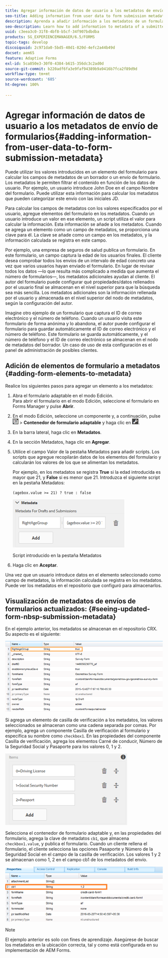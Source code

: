 ```yaml
---
title: Agregar información de datos de usuario a los metadatos de envío de formularios
seo-title: Adding information from user data to form submission metadata
description: Aprenda a añadir información a los metadatos de un formulario enviado con los datos proporcionados por los usuarios.
seo-description: Learn how to add information to metadata of a submitted form with user provided data.
uuid: c3eea3c0-31f8-4bf8-b5cf-34f907bdbdba
products: SG_EXPERIENCEMANAGER/6.5/FORMS
topic-tags: develop
discoiquuid: 2c971da0-5bd5-40d1-820d-4efc2a44b49d
docset: aem65
feature: Adaptive Forms
exl-id: 5ca850e3-30f0-4384-b615-356dc3c2ad0d
source-git-commit: b220adf6fa3e9faf94389b9a9416b7fca2f89d9d
workflow-type: tm+mt
source-wordcount: '685'
ht-degree: 100%

---
```


# Agregar información de datos de usuario a los metadatos de envío de formularios{#adding-information-from-user-data-to-form-submission-metadata}

Puede utilizar los valores introducidos en un elemento del formulario para calcular los campos de metadatos de un borrador o un envío de formulario. Los metadatos le permiten filtrar el contenido en función de los datos de usuario. Por ejemplo, un usuario introduce John Doe en el campo Nombre del formulario. Puede utilizar esta información para calcular los metadatos que pueden categorizar este envío con las iniciales JD.

Para calcular los campos de metadatos con los valores especificados por el usuario, agregue elementos del formulario en los metadatos. Cuando un usuario introduce un valor en ese elemento, un script utiliza el valor para calcular la información. Esta información se añade a los metadatos. Cuando se agrega un elemento como un campo de metadatos, se proporciona una clave para él. La clave se añade como un campo en los metadatos, y la información calculada se registra en este campo.

Por ejemplo, una empresa de seguros de salud publica un formulario. En este formulario, un campo captura la edad de los usuarios finales. El cliente desea comprobar todos los envíos de un intervalo de edad concreto una vez que varios usuarios hayan enviado el formulario. En lugar de revisar todos los datos —lo que resulta más complicado a medida que aumenta el número de formularios—, los metadatos adicionales ayudan al cliente. El autor del formulario puede configurar qué propiedades/datos rellenados por el usuario final se almacenan en el nivel superior para que la búsqueda sea más sencilla. Los metadatos adicionales son la información rellenada por el usuario y almacenada en el nivel superior del nodo de metadatos, según la configuración del autor.

Imagine otro ejemplo de un formulario que captura el ID de correo electrónico y el número de teléfono. Cuando un usuario visita este formulario de forma anónima y lo abandona, el autor puede configurar el formulario para guardar automáticamente el ID de correo electrónico y el número de teléfono. Este formulario se guarda automáticamente, y el número de teléfono y el ID de correo electrónico se almacenan en el nodo de metadatos del borrador. Un caso de uso de esta configuración es el panel de administración de posibles clientes.

## Adición de elementos de formulario a metadatos {#adding-form-elements-to-metadata}

Realice los siguientes pasos para agregar un elemento a los metadatos:

1. Abra el formulario adaptable en el modo Edición.\
   Para abrir el formulario en el modo Edición, seleccione el formulario en Forms Manager y pulse **Abrir**.
1. En el modo Edición, seleccione un componente y, a continuación, pulse ![nivel-de-campo](assets/field-level.png) > **Contenedor de formulario adaptable** y haga clic en ![cmppr](assets/cmppr.png).
1. En la barra lateral, haga clic en **Metadatos**.
1. En la sección Metadatos, haga clic en **Agregar**.
1. Utilice el campo Valor de la pestaña Metadatos para añadir scripts. Los scripts que agregue recopilarán datos de los elementos del formulario y calcularán los valores de los que se alimentan los metadatos.

   Por ejemplo, en los metadatos se registra **True** si la edad introducida es mayor que 21, y **False** si es menor que 21. Introduzca el siguiente script en la pestaña Metadatos:

   `(agebox.value >= 21) ? true : false`

   ![Metadata script](assets/add-element-metadata.png)

   Script introducido en la pestaña Metadatos

1. Haga clic en **Aceptar**.

Una vez que un usuario introduce datos en el elemento seleccionado como campo de metadatos, la información calculada se registra en los metadatos. Puede ver los metadatos en el repositorio que configuró para almacenarlos.

## Visualización de metadatos de envíos de formularios actualizados: {#seeing-updated-form-nbsp-submission-metadata}

En el ejemplo anterior, los metadatos se almacenan en el repositorio CRX. Su aspecto es el siguiente:

![Metadatos](assets/metadata_entry_new.png)

Si agrega un elemento de casilla de verificación a los metadatos, los valores seleccionados se almacenan como una cadena separada por comas. Por ejemplo, agrega un componente Casilla de verificación al formulario y especifica su nombre como `checkbox1`. En las propiedades del componente Casilla de verificación, agrega los elementos Carné de conducir, Número de la Seguridad Social y Pasaporte para los valores 0, 1 y 2.

![Almacenamiento de varios valores desde una casilla de verificación](assets/checkbox-metadata.png)

Selecciona el contenedor de formulario adaptable y, en las propiedades del formulario, agrega la clave de metadatos `cb1`, que almacena `checkbox1.value`, y publica el formulario. Cuando un cliente rellena el formulario, el cliente selecciona las opciones Pasaporte y Número de la Seguridad Social en el campo de la casilla de verificación. Los valores 1 y 2 se almacenan como 1, 2 en el campo cb1 de los metadatos del envío.

![Entrada de metadatos para varios valores seleccionados en un campo de casilla de verificación](assets/metadata-entry.png)

>[!NOTE]
>
>El ejemplo anterior es solo con fines de aprendizaje. Asegúrese de buscar los metadatos en la ubicación correcta, tal y como está configurada en su implementación de AEM Forms.
